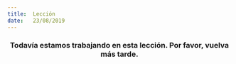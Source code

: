 ```yaml
---
title:  Lección
date:   23/08/2019
---
```


### <center>Todavía estamos trabajando en esta lección. Por favor, vuelva más tarde.</center>